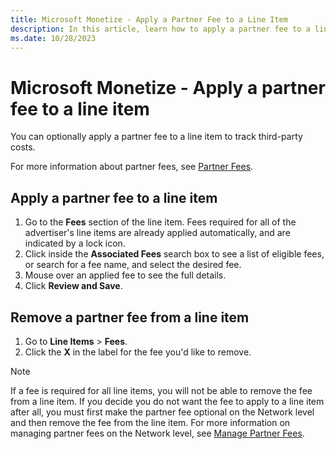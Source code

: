 ```yaml
---
title: Microsoft Monetize - Apply a Partner Fee to a Line Item
description: In this article, learn how to apply a partner fee to a line item to track third-party costs.
ms.date: 10/28/2023
---
```


# Microsoft Monetize - Apply a partner fee to a line item

You can optionally apply a partner fee to a line item to track third-party costs.

For more information about partner fees, see [Partner Fees](partner-fees.md).

## Apply a partner fee to a line item

1. Go to the **Fees** section of the line item. Fees required for all of the advertiser's line items are already applied automatically, and are indicated by a lock icon.
1. Click inside the **Associated Fees** search box to see a list of eligible fees, or search for a fee name, and select the desired fee.
1. Mouse over an applied fee to see the full details.
1. Click **Review and Save**.

## Remove a partner fee from a line item

1. Go to **Line Items** > **Fees**.
1. Click the **X** in the label for the fee you'd like to remove.

> [!NOTE]
> If a fee is required for all line items, you will not be able to remove the fee from a line item. If you decide you do not want the fee to apply to a line item after all, you must first make the partner fee optional on the Network level and then remove the fee from the line item. For more information on managing partner fees on the Network level, see [Manage Partner Fees](manage-partner-fees.md).
